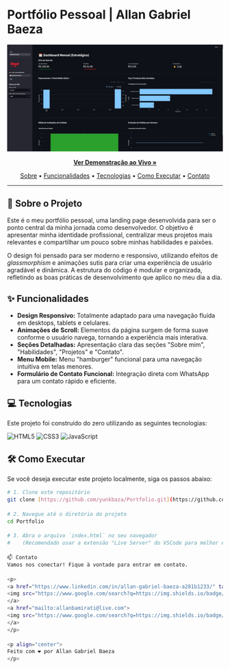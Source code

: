 # Portfólio Pessoal | Allan Gabriel Baeza

<p align="center">
  <img src="img/Dashboard_IFood.jpg" alt="Preview do Portfólio" width="800"/>
</p>

<p align="center">
  <strong><a href="https://yunkbaza.github.io/Portfolio/" target="_blank">Ver Demonstração ao Vivo »</a></strong>
</p>

<p align="center">
  <a href="#-sobre-o-projeto">Sobre</a> •
  <a href="#-funcionalidades">Funcionalidades</a> •
  <a href="#-tecnologias">Tecnologias</a> •
  <a href="#-como-executar">Como Executar</a> •
  <a href="#-contato">Contato</a>
</p>

---

## 🚀 Sobre o Projeto

Este é o meu portfólio pessoal, uma landing page desenvolvida para ser o ponto central da minha jornada como desenvolvedor. O objetivo é apresentar minha identidade profissional, centralizar meus projetos mais relevantes e compartilhar um pouco sobre minhas habilidades e paixões.

O design foi pensado para ser moderno e responsivo, utilizando efeitos de *glassmorphism* e animações sutis para criar uma experiência de usuário agradável e dinâmica. A estrutura do código é modular e organizada, refletindo as boas práticas de desenvolvimento que aplico no meu dia a dia.

## ✨ Funcionalidades

* **Design Responsivo:** Totalmente adaptado para uma navegação fluida em desktops, tablets e celulares.
* **Animações de Scroll:** Elementos da página surgem de forma suave conforme o usuário navega, tornando a experiência mais interativa.
* **Seções Detalhadas:** Apresentação clara das seções "Sobre mim", "Habilidades", "Projetos" e "Contato".
* **Menu Mobile:** Menu "hamburger" funcional para uma navegação intuitiva em telas menores.
* **Formulário de Contato Funcional:** Integração direta com WhatsApp para um contato rápido e eficiente.

## 💻 Tecnologias

Este projeto foi construído do zero utilizando as seguintes tecnologias:

![HTML5](https://img.shields.io/badge/HTML5-E34F26?style=for-the-badge&logo=html5&logoColor=white)
![CSS3](https://img.shields.io/badge/CSS3-1572B6?style=for-the-badge&logo=css3&logoColor=white)
![JavaScript](https://img.shields.io/badge/JavaScript-F7DF1E?style=for-the-badge&logo=javascript&logoColor=black)

## 🛠 Como Executar

Se você deseja executar este projeto localmente, siga os passos abaixo:

```bash
# 1. Clone este repositório
git clone [https://github.com/yunkbaza/Portfolio.git](https://github.com/yunkbaza/Portfolio.git)

# 2. Navegue até o diretório do projeto
cd Portfolio

# 3. Abra o arquivo `index.html` no seu navegador
#    (Recomendado usar a extensão "Live Server" do VSCode para melhor experiência)

📫 Contato
Vamos nos conectar! Fique à vontade para entrar em contato.

<p>
<a href="https://www.linkedin.com/in/allan-gabriel-baeza-a281b1233/" target="_blank">
<img src="https://www.google.com/search?q=https://img.shields.io/badge/LinkedIn-0077B5%3Fstyle%3Dfor-the-badge%26logo%3Dlinkedin%26logoColor%3Dwhite" alt="LinkedIn">
</a>
<a href="mailto:allanbamirati@live.com">
<img src="https://www.google.com/search?q=https://img.shields.io/badge/Microsoft_Outlook-0078D4%3Fstyle%3Dfor-the-badge%26logo%3Dmicrosoft-outlook%26logoColor%3Dwhite" alt="Email">
</a>
</p>

<p align="center">
Feito com ❤️ por Allan Gabriel Baeza
</p>